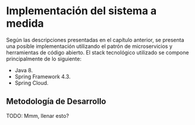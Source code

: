 # Implementación del sistema a medida

Según las descripciones presentadas en el capítulo anterior, se presenta una posible implementación utilizando el patrón de microservicios y herramientas de código abierto.
El stack tecnológico utilizado se compone principalmente de lo siguiente:

* Java 8.
* Spring Framework 4.3.
* Spring Cloud.

##

## Metodología de Desarrollo

TODO: Mmm, llenar esto?
